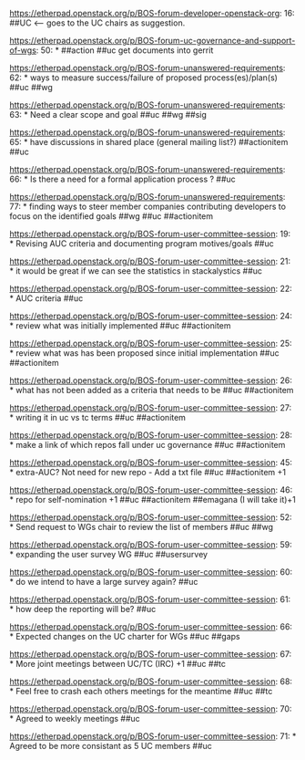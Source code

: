 https://etherpad.openstack.org/p/BOS-forum-developer-openstack-org: 16: ##UC <-- goes to the UC chairs as suggestion.

https://etherpad.openstack.org/p/BOS-forum-uc-governance-and-support-of-wgs: 50: 	* ##action ##uc get documents into gerrit

https://etherpad.openstack.org/p/BOS-forum-unanswered-requirements: 62: 	* ways to measure success/failure of proposed process(es)/plan(s)  ##uc ##wg

https://etherpad.openstack.org/p/BOS-forum-unanswered-requirements: 63: 	* Need a clear scope and goal  ##uc ##wg ##sig

https://etherpad.openstack.org/p/BOS-forum-unanswered-requirements: 65: 	* have discussions in shared place (general mailing list?)  ##actionitem ##uc

https://etherpad.openstack.org/p/BOS-forum-unanswered-requirements: 66: 	* Is there a need for a formal application process ?  ##uc

https://etherpad.openstack.org/p/BOS-forum-unanswered-requirements: 77: 		* finding ways to steer member companies contributing developers to focus on the identified goals  ##wg ##uc ##actionitem

https://etherpad.openstack.org/p/BOS-forum-user-committee-session: 19: 	* Revising AUC criteria and documenting program motives/goals ##uc

https://etherpad.openstack.org/p/BOS-forum-user-committee-session: 21: 			* it would be great if we can see the statistics in stackalystics  ##uc 

https://etherpad.openstack.org/p/BOS-forum-user-committee-session: 22: 		* AUC criteria  ##uc

https://etherpad.openstack.org/p/BOS-forum-user-committee-session: 24: 			* review what was initially implemented  ##uc ##actionitem

https://etherpad.openstack.org/p/BOS-forum-user-committee-session: 25: 			* review what was has been proposed since initial implementation  ##uc ##actionitem

https://etherpad.openstack.org/p/BOS-forum-user-committee-session: 26: 			* what has not been added as a criteria that needs to be  ##uc ##actionitem

https://etherpad.openstack.org/p/BOS-forum-user-committee-session: 27: 				* writing it in uc vs tc terms  ##uc ##actionitem

https://etherpad.openstack.org/p/BOS-forum-user-committee-session: 28: 				* make a link of which repos fall under uc governance  ##uc ##actionitem

https://etherpad.openstack.org/p/BOS-forum-user-committee-session: 45: 			* extra-AUC? Not need for new repo - Add a txt file    ##uc ##actionitem +1

https://etherpad.openstack.org/p/BOS-forum-user-committee-session: 46: 				* repo for self-nomination +1  ##uc ##actionitem ##emagana (I will take it)+1

https://etherpad.openstack.org/p/BOS-forum-user-committee-session: 52: 			* Send request to WGs chair to review the list of members  ##uc ##wg

https://etherpad.openstack.org/p/BOS-forum-user-committee-session: 59: 		* expanding the user survey WG  ##uc ##usersurvey

https://etherpad.openstack.org/p/BOS-forum-user-committee-session: 60: 		* do we intend to have a large survey again? ##uc

https://etherpad.openstack.org/p/BOS-forum-user-committee-session: 61: 		* how deep the reporting will be? ##uc

https://etherpad.openstack.org/p/BOS-forum-user-committee-session: 66: 		* Expected changes on the UC charter for WGs  ##uc ##gaps

https://etherpad.openstack.org/p/BOS-forum-user-committee-session: 67: 		* More joint meetings between UC/TC (IRC) +1  ##uc ##tc 

https://etherpad.openstack.org/p/BOS-forum-user-committee-session: 68: 			* Feel free to crash each others meetings for the meantime ##uc ##tc

https://etherpad.openstack.org/p/BOS-forum-user-committee-session: 70: 		* Agreed to weekly meetings ##uc

https://etherpad.openstack.org/p/BOS-forum-user-committee-session: 71: 		* Agreed to be more consistant as 5 UC members ##uc

